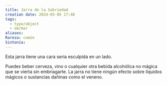 ```yaml
---
title: Jarra de la Sobriedad
creation date: 2024-03-05 17:48
tags:
  - type/object
  - om/mar
aliases: 
Rareza: común
Sintonía:
---
```

Esta jarra tiene una cara seria esculpida en un lado.

Puedes beber cerveza, vino o cualquier otra bebida alcohólica no mágica que se vierta sin embriagarte. La jarra no tiene ningún efecto sobre líquidos mágicos o sustancias dañinas
como el veneno.